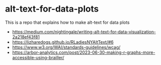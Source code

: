 # alt-text-for-data-plots
This is a repo that explains how to make alt-text for data plots

- https://medium.com/nightingale/writing-alt-text-for-data-visualization-2a218ef43f81
- https://lizharedogs.github.io/RLadiesNYAltText/#6
- https://www.w3.org/WAI/standards-guidelines/wcag/
- https://arbor-analytics.com/post/2023-06-30-making-r-graphs-more-accessible-using-brailler/
